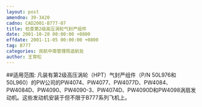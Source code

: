 ```yaml
---
layout: post
amendno: 39-3420
cadno: CAD2001-B777-07
title: 检查第2级高压涡轮气封严组件
date: 2001-10-28 00:00:00 +0800
effdate: 2001-11-05 00:00:00 +0800
tag: B777
categories: 民航中南管理局适航处
author: 王育松
---
```


##适用范围:
凡装有第2级高压涡轮（HPT）气封严组件（P/N 50L976和50L960）的PW公司的PW4074、PW4077、PW4077D、PW4084、PW4084D、PW4090、PW4090-3、PW4074D、PW4090D和PW4098涡扇发动机。这些发动机安装于但不限于B777系列飞机上。

